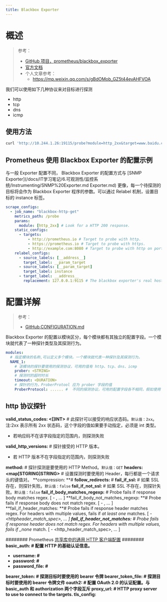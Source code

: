 ```yaml
---
title: Blackbox Exporter
---
```


# 概述

> 参考：
> - [GitHub 项目，prometheus/blackbox_exporter](https://github.com/prometheus/blackbox_exporter)
> - [官方文档](https://prometheus.io/docs/guides/multi-target-exporter/#configuring-modules)
> - 个人文章参考：
>   - <https://mp.weixin.qq.com/s/gBdOMob_GZ5t44evAHFVOA>

我们可以使用如下几种协议来对目标进行探测

- http
- tcp
- dns
- icmp

## 使用方法

```bash
curl 'http://10.244.1.26:19115/probe?module=http_2xx&target=www.baidu.com'
```

## Prometheus 使用 Blackbox Exporter 的配置示例

与一般 Exporter 配置不同， Blackbox Exporter 的配置方式与 [SNMP Exporter](/docs/IT学习笔记/6.可观测性/监控系统/Instrumenting/SNMP%20Exporter.md Exporter.md) 更像，每一个待探测的目标将会作为 Blackbox Exporter 程序的参数。可以通过 Relabel 机制，设置目标的 instance 标签。

```yaml
scrape_configs:
  - job_name: "blackbox-http-get"
    metrics_path: /probe
    params:
      module: [http_2xx] # Look for a HTTP 200 response.
    static_configs:
      - targets:
          - http://prometheus.io # Target to probe with http.
          - https://prometheus.io # Target to probe with https.
          - http://example.com:8080 # Target to probe with http on port 8080.
    relabel_configs:
      - source_labels: [__address__]
        target_label: __param_target
      - source_labels: [__param_target]
        target_label: instance
      - target_label: __address__
        replacement: 127.0.0.1:9115 # The blackbox exporter's real hostname:port.
```

# 配置详解

> 参考：
> - [GitHub,CONFIGURATION.md](https://github.com/prometheus/blackbox_exporter/blob/master/CONFIGURATION.md)

Blackbox Exporter 的配置以模块区分，每个模块都有其独立的配置字段。一个模块就代表了一种探针类型及其探测行为。

```yaml
modules:
  # 指定模块的名称,可以定义多个模块。一个模块就代表一种探针及其探测行为。
  NAME_1:
    # 该模块的探针要使用的探测协议，可用的值有 http、tcp、dns、icmp
    prober: <STRING>
    # 探测时的超时时长
    timeout: <DURATION>
    # 探针的行为，ProberProtool 应为 prober 字段的值
    ProberProtocol: ...... #  不同的探测协议，可用的配置字段各不相同，假如使用 http，则 ProberProtocol 替换为 http。详见下文单独章节
```

## http 协议探针

**valid_status_codes: <\[]INT>** # 此探针可以接受的响应状态码。`默认值：2xx`。注:2xx 表示所有 2xx 状态码，这个字段的值如果要手动指定，必须是 int 类型。

- 若响应码不在该字段指定的范围内，则探测失败

**valid_http_versions: <STRING>** # 探针接受的 HTTP 版本。

- 若 HTTP 版本不在字段指定的范围内，则探测失败

**method: <STRING>** # 探针探测是要使用的 HTTP Method。`默认值：GET`
**headers: \<map\[STGRING]STRING>** # 设置探测时要使用的 Header，每行都是一个请求头的键值对。
**compression: <STRING> **#&#x20;
**follow_redirects: <BOOLEAN>** #&#x20;
**fail_if_ssl: <BOOLEAN>** # 如果 SSL 存在，则探针失败。`默认值：false`
**fail_if_not_ssl: <BOOLEAN>** # 如果 SSL 不存在，则探针失败。`默认值：false`
**fail_if_body_matches_regexp:** # Probe fails if response body matches regex.
\[ - <regex>, ... ]
**fail_if_body_not_matches_regexp: **# Probe fails if response body does not match regex.
\[ - <regex>, ... ]
**fail_if_header_matches: **# Probe fails if response header matches regex. For headers with multiple values, fails if _at least one_ matches.
\[ - \<http*header_match_spec>, ... ]
**fail_if_header_not_matches:** # Probe fails if response header does not match regex. For headers with multiple values, fails if \_none* match.
\[ - \<http_header_match_spec>, ... ]

\######## Prometheus [共享库中的通用 HTTP 客户端配置](https://github.com/prometheus/common/blob/v0.30.0/config/http_config.go#L159) ########
**basic_auth: <OBJECT>** # 配置 HTTP 的基础认证信息。

- **username: <STRING>** #
- **password: <STRING>** #
- **password_file: <STRING>** #

**bearer_token: <SECRET>** # 探测目标时要使用的 bearer 令牌
**bearer_token_file: <filename>** # 探测目标时要使用的 bearer 令牌文件
**oauth2: <Object>** # 配置 OAuth 2.0 的认证配置。与 basic_auth 和 authorization 两个字段互斥
**proxy_url: <STRING>** # HTTP proxy server to use to connect to the targets.
**tls_config: <OBJECT>** # 发起 HTTP 请求时的 TLS 配置，即发起 HTTPS 请求。
&#x20; 详见 [tls 配置段](#b9c06c74)
\######## Prometheus [共享库中的通用 HTTP 客户端配置](https://github.com/prometheus/common/blob/v0.30.0/config/http_config.go#L159)结束 ########

**preferred_ip_protocol: <STRING>** # 探针首选的 IP 协议版本。`默认值：ip6`
**ip_protocol_fallback: <BOOLEAN>** # 。`默认值：true`
**body: <STRING>** # 探测时要携带的 HTTP Body

## tcp 协议探针

```yaml
# The IP protocol of the TCP probe (ip4, ip6).
[ preferred_ip_protocol: <string> | default = "ip6" ]
[ ip_protocol_fallback: <boolean | default = true> ]

# The source IP address.
[ source_ip_address: <string> ]

# The query sent in the TCP probe and the expected associated response.
# starttls upgrades TCP connection to TLS.
query_response:
  [ - [ [ expect: <string> ],
        [ send: <string> ],
        [ starttls: <boolean | default = false> ]
      ], ...
  ]

# Whether or not TLS is used when the connection is initiated.
[ tls: <boolean | default = false> ]

# Configuration for TLS protocol of TCP probe.
tls_config:
  [ <tls_config> ]
```

## dns 协议探针

```yaml
# The IP protocol of the DNS probe (ip4, ip6).
[ preferred_ip_protocol: <string> | default = "ip6" ]
[ ip_protocol_fallback: <boolean | default = true> ]

# The source IP address.
[ source_ip_address: <string> ]

[ transport_protocol: <string> | default = "udp" ] # udp, tcp

# Whether to use DNS over TLS. This only works with TCP.
[ dns_over_tls: <boolean | default = false> ]

# Configuration for TLS protocol of DNS over TLS probe.
tls_config:
  [ <tls_config> ]

query_name: <string>

[ query_type: <string> | default = "ANY" ]
[ query_class: <string> | default = "IN" ]

# List of valid response codes.
valid_rcodes:
  [ - <string> ... | default = "NOERROR" ]

validate_answer_rrs:

  fail_if_matches_regexp:
    [ - <regex>, ... ]

  fail_if_all_match_regexp:
    [ - <regex>, ... ]

  fail_if_not_matches_regexp:
    [ - <regex>, ... ]

  fail_if_none_matches_regexp:
    [ - <regex>, ... ]

validate_authority_rrs:

  fail_if_matches_regexp:
    [ - <regex>, ... ]

  fail_if_all_match_regexp:
    [ - <regex>, ... ]

  fail_if_not_matches_regexp:
    [ - <regex>, ... ]

  fail_if_none_matches_regexp:
    [ - <regex>, ... ]

validate_additional_rrs:

  fail_if_matches_regexp:
    [ - <regex>, ... ]

  fail_if_all_match_regexp:
    [ - <regex>, ... ]

  fail_if_not_matches_regexp:
    [ - <regex>, ... ]

  fail_if_none_matches_regexp:
    [ - <regex>, ... ]
```

## icmp 协议探针

```yaml
# The IP protocol of the ICMP probe (ip4, ip6).
[ preferred_ip_protocol: <string> | default = "ip6" ]
[ ip_protocol_fallback: <boolean | default = true> ]

# The source IP address.
[ source_ip_address: <string> ]

# Set the DF-bit in the IP-header. Only works with ip4, on *nix systems and
# requires raw sockets (i.e. root or CAP_NET_RAW on Linux).
[ dont_fragment: <boolean> | default = false ]

# The size of the payload.
[ payload_size: <int> ]
```

## 通用配置

## tls 配置段

可以为多种协议的探针配置，用来配置安全相关信息。

```yaml
# 禁用目标证书认证。默认值：false
insecure_skip_verify: <BOOLEAN>
# The CA cert to use for the targets.
[ ca_file: <filename> ]
# The client cert file for the targets.
[ cert_file: <filename> ]
# The client key file for the targets.
[ key_file: <filename> ]
# Used to verify the hostname for the targets.
[ server_name: <string> ]
```

# 配置示例

```yaml
modules:
  http_2xx:
    prober: http
    http:
      # valid_http_versions: ["HTTP/1.1", "HTTP/2"]
      # valid_status_codes: [200]
      method: GET
      preferred_ip_protocol: "ip4"
      tls_config:
        insecure_skip_verify: true
  http_post_2xx:
    prober: http
    timeout: 10s
    http:
      valid_http_versions: ["HTTP/1.1", "HTTP/2"]
      method: POST
      preferred_ip_protocol: "ip4"
      tls_config:
        insecure_skip_verify: true
  tcp_connect:
    prober: tcp
    timeout: 10s
  dns:
    prober: dns
    dns:
      transport_protocol: "tcp"
      preferred_ip_protocol: "ip4"
      query_name: "kubernetes.default.svc.cluster.local"
  icmp:
    prober: icmp
```
